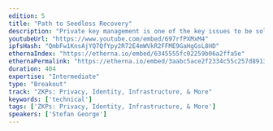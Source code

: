 ```yaml
---
edition: 5
title: "Path to Seedless Recovery"
description: "Private key management is one of the key issues to be solved on the road to mass adoption of blockchains like Ethereum. Smart contract based wallets like the Gnosis Safe are laying the foundation to solve this problem by allowing different types of access control. The talk gives an overview of the different approaches developed to allow account recovery beyond seed backups and explains how to implement social recovery to ensure recoverability without compromising privacy."
youtubeUrl: "https://www.youtube.com/embed/697rfPXMxM4"
ipfsHash: "QmbFw1KnsAjYQ7QfYpy2R72E4mWVkR2FFME9GaHgGsL8HD"
ethernaIndex: "https://etherna.io/embed/6345555fc02259b06a2ffa5e"
ethernaPermalink: "https://etherna.io/embed/3aabc5ace2f2334c55c257d89138379cc481a53be56aafd627006b90593045d3"
duration: 404
expertise: "Intermediate"
type: "Breakout"
track: "ZKPs: Privacy, Identity, Infrastructure, & More"
keywords: ['technical']
tags: ['ZKPs: Privacy, Identity, Infrastructure, & More']
speakers: ['Stefan George']
---
```

